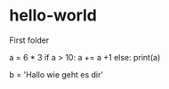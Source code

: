 # hello-world
First folder

a = 6 * 3
if a > 10:
  a += a +1
  else:
    print(a)
    
b = 'Hallo wie geht es dir'
